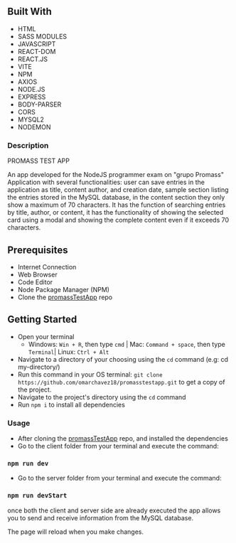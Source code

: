 ## Built With

- HTML
- SASS MODULES
- JAVASCRIPT
- REACT-DOM
- REACT.JS
- VITE
- NPM
- AXIOS
- NODE.JS
- EXPRESS
- BODY-PARSER
- CORS
- MYSQL2
- NODEMON
  

### Description

  PROMASS TEST APP
    
An app developed for the NodeJS programmer exam on "grupo Promass"
Application with several functionalities: user can save entries in the application as title, content author, and creation date, sample section listing the entries stored in the MySQL database, in the content section they only show a maximum of 70 characters.
It has the function of searching entries by title, author, or content, it has the functionality of showing the selected card using a modal and showing the complete content even if it exceeds 70 characters.


## Prerequisites

  - Internet Connection
  - Web Browser
  - Code Editor 
  - Node Package Manager (NPM)
  - Clone the [promassTestApp](https://github.com/omarchavez18/promasstestapp) repo

## Getting Started

- Open your terminal 
  - Windows: `Win + R`, then type `cmd` | Mac: `Command + space`, then type `Terminal`| Linux: `Ctrl + Alt`
- Navigate to a directory of your choosing using the `cd` command (e.g: cd my-directory/)
- Run this command in your OS terminal: `git clone https://github.com/omarchavez18/promasstestapp.git` to get a copy of the project.
- Navigate to the project's directory using the `cd` command
- Run `npm i` to install all dependencies


### Usage

- After cloning the [promassTestApp](https://github.com/omarchavez18/promasstestapp) repo, and installed the dependencies 
- Go to the client folder from your terminal and execute the command:
### `npm run dev`

- Go to the server folder from your terminal and execute the command:
### `npm run devStart`

once both the client and server side are already executed the app allows you to send and receive information from the MySQL database.



The page will reload when you make changes.








